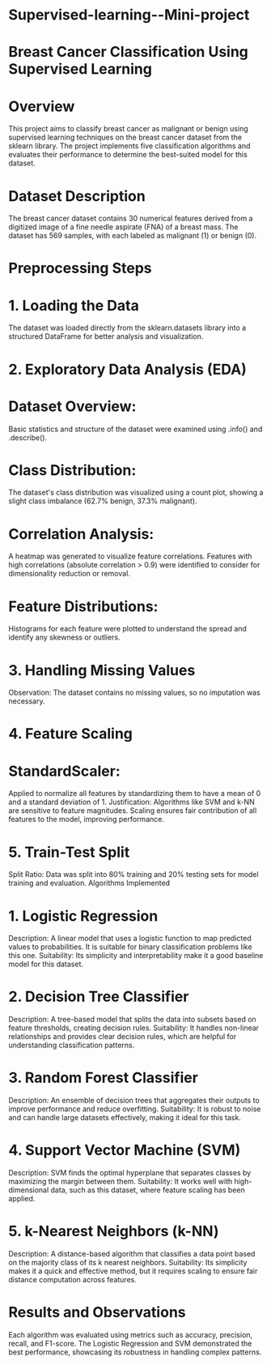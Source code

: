 # Supervised-learning--Mini-project
# Breast Cancer Classification Using Supervised Learning
# Overview
This project aims to classify breast cancer as malignant or benign using supervised learning techniques on the breast cancer dataset from the sklearn library. The project implements five classification algorithms and evaluates their performance to determine the best-suited model for this dataset.

# Dataset Description
The breast cancer dataset contains 30 numerical features derived from a digitized image of a fine needle aspirate (FNA) of a breast mass. The dataset has 569 samples, with each labeled as malignant (1) or benign (0).

# Preprocessing Steps
# 1. Loading the Data
The dataset was loaded directly from the sklearn.datasets library into a structured DataFrame for better analysis and visualization.

# 2. Exploratory Data Analysis (EDA)
# Dataset Overview: 
Basic statistics and structure of the dataset were examined using .info() and .describe().
# Class Distribution: 
The dataset's class distribution was visualized using a count plot, showing a slight class imbalance (62.7% benign, 37.3% malignant).
# Correlation Analysis: 
A heatmap was generated to visualize feature correlations. Features with high correlations (absolute correlation > 0.9) were identified to consider for dimensionality reduction or removal.
# Feature Distributions: 
Histograms for each feature were plotted to understand the spread and identify any skewness or outliers.
# 3. Handling Missing Values
Observation: The dataset contains no missing values, so no imputation was necessary.
# 4. Feature Scaling
# StandardScaler:
Applied to normalize all features by standardizing them to have a mean of 0 and a standard deviation of 1.
Justification: Algorithms like SVM and k-NN are sensitive to feature magnitudes. Scaling ensures fair contribution of all features to the model, improving performance.
# 5. Train-Test Split
Split Ratio: Data was split into 80% training and 20% testing sets for model training and evaluation.
Algorithms Implemented
# 1. Logistic Regression
Description: A linear model that uses a logistic function to map predicted values to probabilities. It is suitable for binary classification problems like this one.
Suitability: Its simplicity and interpretability make it a good baseline model for this dataset.
# 2. Decision Tree Classifier
Description: A tree-based model that splits the data into subsets based on feature thresholds, creating decision rules.
Suitability: It handles non-linear relationships and provides clear decision rules, which are helpful for understanding classification patterns.
# 3. Random Forest Classifier
Description: An ensemble of decision trees that aggregates their outputs to improve performance and reduce overfitting.
Suitability: It is robust to noise and can handle large datasets effectively, making it ideal for this task.
# 4. Support Vector Machine (SVM)
Description: SVM finds the optimal hyperplane that separates classes by maximizing the margin between them.
Suitability: It works well with high-dimensional data, such as this dataset, where feature scaling has been applied.
# 5. k-Nearest Neighbors (k-NN)
Description: A distance-based algorithm that classifies a data point based on the majority class of its k nearest neighbors.
Suitability: Its simplicity makes it a quick and effective method, but it requires scaling to ensure fair distance computation across features.
# Results and Observations
Each algorithm was evaluated using metrics such as accuracy, precision, recall, and F1-score. The Logistic Regression and SVM demonstrated the best performance, showcasing its robustness in handling complex patterns. 

